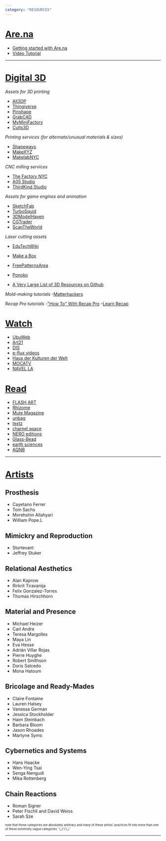 ```yaml
---
category: "RESOURCES"
---
```



# <u>Are.na</u>

- [Getting started with Are.na](https://www.are.na/getting-started)
- [Video Tutorial](https://support.are.na/help/can-i-watch-a-tutorial-3b49c282)

*** 

# <u>Digital 3D</u>
*Assets for 3D printing*
- [All3DP](https://all3dp.com/)
- [Thingiverse](https://www.thingiverse.com/)
- [Pinshape](https://pinshape.com/)
- [GrabCAD](https://grabcad.com/library)
- [MyMiniFactory](https://www.myminifactory.com/)
- [Cults3D](https://cults3d.com/en)

*Printing services (for alternate/unusual materials & sizes)*
- [Shapeways](https://www.shapeways.com/)
- [MakeXYZ](https://www.makexyz.com/)
- [MakelabNYC](https://makelab.nyc/)

*CNC milling services*
- [The Factory NYC](https://www.thefactorynyc.com/cnc-milling.html)
- [A05 Studio](https://a05studio.com/cnc)
- [ThirdKind Studio](http://www.thirdkindstudio.com/)


*Assets for game engines and animation*
- [SketchFab](https://sketchfab.com/)
- [TurboSquid](https://www.turbosquid.com/)
- [3DModelHaven](https://3dmodelhaven.com/)
- [CGTrader](https://www.cgtrader.com/3d-models)
- [ScanTheWorld](https://www.myminifactory.com/scantheworld/)

*Laser cutting assets*
- [EduTechWiki](https://edutechwiki.unige.ch/en/Laser_cutting_assets)
- [Make a Box](https://makeabox.io/)
- [FreePatternsArea](https://www.freepatternsarea.com/)
- [Ponoko](https://www.ponoko.com/free-laser-cutting-files-templates)

- [A Very Large List of 3D Resources on Github](https://github.com/agmmnn/awesome-blender)

*Mold-making tutorials*
-[Matterhackers](https://www.youtube.com/channel/UCDk3ScYL7OaeGbOPdDIqIlQ)

*Recap Pro tutorials*
-["How To" With Recap Pro](https://www.youtube.com/playlist?list=PLQOxJKbIe-74Rij8eZl4l8RH_zg1Jci1E)
-[Learn Recap](https://knowledge.autodesk.com/support/recap/learn?sort=score)

# <u>Watch</u>
- [UbuWeb](http://ubu.com/)
- [Art21](https://www.pbs.org/show/art-21/)
- [DIS](https://dis.art/)
- [e-flux videos](https://www.youtube.com/user/efluxvideos)
- [Haus der Kulturen der Welt](https://www.youtube.com/user/HKWStream/featured)
- [MOCATV](https://www.youtube.com/user/MOCATV)
- [NAVEL LA](https://vimeo.com/navellosangeles)

# <u>Read</u>
- [FLASH ART](https://flash---art.com/)
- [Rhizome](https://rhizome.org/)
- [Mute Magazine](https://www.metamute.org/)
- [unbag](https://unbag.net/)
- [textz](https://textz.com/)
- [charnel space](https://www.charnel.space/)
- [NERO editions](https://www.neroeditions.com/magazine/)
- [Glass-Bead](https://www.glass-bead.org/?lang=enview)
- [earth sciences](https://sciences.earth/)
- [AQNB](https://www.aqnb.com/)


***

# <u>Artists</u>

## Prosthesis
- Cayetano Ferrer
- Tom Sachs
- Morehshin Allahyari
- William Pope.L

## Mimickry and Reproduction
- Sturtevant
- Jeffrey Stuker

## Relational Aesthetics
- Alan Kaprow
- Rirkrit Tiravanija
- Felix Gonzalez-Torres
- Thomas Hirschhorn

## Material and Presence
- Michael Heizer
- Carl Andre
- Teresa Margolles
- Maya Lin
- Eva Hesse
- Adrián Villar Rojas
- Pierre Huyghe
- Robert Smithson
- Doris Salcedo
- Mona Hatoum 

## Bricolage and Ready-Mades
- Claire Fontaine
- Lauren Halsey
- Vanessa German
- Jessica Stockholder
- Haim Steinbach
- Barbara Bloom
- Jason Rhoades
- Martyne Syms

## Cybernetics and Systems
- Hans Haacke
- Wen-Ying Tsai
- Senga Nengudi
- Mika Rottenberg

## Chain Reactions
- Roman Signer
- Peter Fischli and David Weiss
- Sarah Sze

<sub><sup>note that these categories are absolutely arbitrary and many of these artists' practices fit into more than one of these extremely vague categories ¯\\\_(ツ)\_/¯</sup></sub> 

---